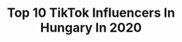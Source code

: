 ---
title: Top 10 TikTok Influencers In Hungary In 2020
description: >-
  Find top TikTok influencers in Hungary in 2020. Most popular hashtags: #duett #foodwehate #homeball #foryoupage.
platform: TikTok
profiles:
  - username: "milanszender"
    fullname: >-
      Milán Szender
    location: "Hungary"
    followers: 481560
    engagement: 2720
    commentsToLikes: 0.022198
    id: ck83z7njkyfeu0j784x5ir9zl
    verified: true
    hashtags: "#wakeboard"
  - username: "viktoria.marta"
    fullname: >-
      Márta Viktória
    location: "Hungary"
    followers: 162167
    engagement: 2233
    commentsToLikes: 0.066789
    id: ck900axz5aare0j78nsixcckq
    verified: false
    hashtags: "#foryou"
  - username: "kamilla.tth"
    fullname: >-
      Tóth Kamilla
    location: "Hungary"
    followers: 66712
    engagement: 2148
    commentsToLikes: 0.041507
    id: ck902z3thcv870j7808zi60pe
    verified: false
    hashtags: "#mugshots, #karant, #foryoupage, #homeoffice"
  - username: "bera_palko"
    fullname: >-
      Palko Bera
    location: "Hungary"
    followers: 37253
    engagement: 2066
    commentsToLikes: 0.042637
    id: ck9rnz3u7a29m0j78mp9n4cl4
    verified: false
    hashtags: "#indahousefestival, #aesthetic, #homeball"
  - username: "feketesicc"
    fullname: >-
      💃💃💃
    location: "Hungary"
    followers: 4291
    engagement: 2035
    commentsToLikes: 0.092808
    id: ck8p18la3ka0y0j78gm8qw0ob
    verified: false
    hashtags: "#clonesquad, #nem, #szeretlek, #duett"
  - username: "jozsef73"
    fullname: >-
      Gecse József
    location: "Hungary"
    followers: 3930
    engagement: 1965
    commentsToLikes: 0.092429
    id: ck8oxdcpx1woj0j78hdxexofn
    verified: false
    hashtags: ""
  - username: "r_mark_1999"
    fullname: >-
      R_Mark💯
    location: "Hungary"
    followers: 346108
    engagement: 2084
    commentsToLikes: 0.031567
    id: ck902l0p6ckb60j78cksclzvs
    verified: true
    hashtags: "#strong, #homeball, #fail, #hungary"
  - username: "b.rebii_official"
    fullname: >-
      ✨𝓑í𝓻ó 𝓡𝓮𝓫𝓲𝓲 ✨
    location: "Hungary"
    followers: 50427
    engagement: 1942
    commentsToLikes: 0.077097
    id: ckal6ev3pasi00i78vmrt17cp
    verified: false
    hashtags: "#love, #coronatime, #dance, #hubgary"
  - username: "thekillerseal"
    fullname: >-
      P <3
    location: "Hungary"
    followers: 6640
    engagement: 1776
    commentsToLikes: 0.071924
    id: cka9qo40w875i0i78o11cubrt
    verified: false
    hashtags: "#duett"
  - username: "fischer.on.tiktok"
    fullname: >-
      菲舍爾·博伊
    location: "Hungary"
    followers: 8919
    engagement: 1606
    commentsToLikes: 0.062612
    id: ckameft6w3qk80i78kz27tzr6
    verified: false
    hashtags: "#cranking, #videoleap, #karma, #foodwehate"
---